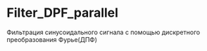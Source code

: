 # Filter_DPF_parallel
Фильтрация синусоидального сигнала с помощью дискретного преобразования Фурье(ДПФ)
 

